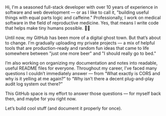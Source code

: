 Hi, I'm a seasoned full-stack developer with over 10 years of experience in software and web development — or as I like to call it, "building useful things with equal parts logic and caffeine."
Professionally, I work on medical software in the field of reproductive medicine. Yes, that means I write code that helps make tiny humans possible. 🧬👶

Until now, my GitHub has been more of a digital ghost town. But that’s about to change.
I'm gradually uploading my private projects — a mix of helpful tools that are production-ready and random fun ideas that came to life somewhere between "just one more beer" and "I should really go to bed."

I’m also working on organizing my documentation and notes into readable, useful README files for everyone. Throughout my career, I’ve faced many questions I couldn’t immediately answer — from “What exactly is CORS and why is it yelling at me again?” to “Why isn’t there a decent plug-and-play audit log system out there?”

This GitHub space is my effort to answer those questions — for myself back then, and maybe for you right now.

Let’s build cool stuff (and document it properly for once). 
